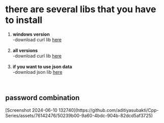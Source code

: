 # there are several libs that you have to install
<ol>
  <li><b>windows version</b><br>
  -download curl lib <a href="https://curl.se/windows/">here</a></li>
    
  <br>
  <li><b>all versions</b><br>
    -download curl lib <a href="https://curl.se/download.html">here</a></li>

  <br>
  <li><b>if you want to use json data</b><br>
    -download json lib <a href="https://github.com/open-source-parsers/jsoncpp/tree/master">here</a></li>
</ol>
<br>
<h2>password combination</h2>
[Screenshot 2024-06-10 132740](https://github.com/aditiyasubakti/Cpp-Series/assets/76142476/50239b00-9a60-4bdc-904b-82dcd5af3725)


